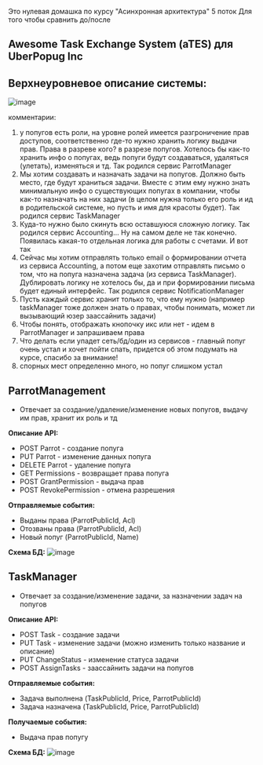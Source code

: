 Это нулевая домашка по курсу "Асинхронная архитектура" 5 поток
Для того чтобы сравнить до/после

Awesome Task Exchange System (aTES) для UberPopug Inc
-

Верхнеуровневое описание системы:
-
![image](https://github.com/sweettpickle/AwesomeTaskExchangeSystem/assets/44313432/e265b238-4baf-45f9-918c-257d438ca26a)

комментарии:
1. у попугов есть роли, на уровне ролей имеется разгроничение прав доступов, соответственно где-то нужно хранить логику выдачи прав. Права в разреве кого? в разрезе попугов.
Хотелось бы как-то хранить инфо о попугах, ведь попуги будут создаваться, удаляться (улетать), изменяться и тд. Так родился сервис ParrotManager
2. Мы хотим создавать и назначать задачи на попугов. Должно быть место, где будут храниться задачи. Вместе с этим ему нужно знать минимальную инфо о существующих попугах в компании, чтобы как-то назначать на них задачи (в целом нужна только его роль и ид в родительской системе, но пусть и имя для красоты будет). Так родился сервис TaskManager
3. Куда-то нужно было скинуть всю оставшуюся сложную логику. Так родился сервис Accounting... Ну на самом деле не так конечно. Появилась какая-то отдельная логика для работы с счетами. И вот так 
4. Сейчас мы хотим отправлять только email о формировании отчета из сервиса Accounting, а потом еще захотим отправлять письмо о том, что на попуга назначена задача (из сервиса TaskManager). Дублировать логику не хотелось бы, да и при формировании письма будет единый интерфейс. Так родился сервис NotificationManager
5. Пусть каждый сервис хранит только то, что ему нужно (например taskManager тоже должен знать о правах, чтобы понимать, может ли вызывающий юзер заассайнить задачи)
6. Чтобы понять, отображать кнопочку икс или нет - идем в ParrotManager и запрашиваем права
7. Что делать если упадет сеть/бд/один из сервисов - главный попуг очень устал и хочет пойти спать, придется об этом подумать на курсе, спасибо за внимание!
8. спорных мест определенно много, но попуг слишком устал

ParrotManagement
-
- Отвечает за создание/удаление/изменение новых попугов, выдачу им прав, хранит их роль и тд

**Описание API:**
- POST Parrot - создание попуга
- PUT Parrot - изменение данных попуга
- DELETE Parrot - удаление попуга
- GET Permissions - возвращает права попуга
- POST GrantPermission - выдача прав
- POST RevokePermission - отмена разрешения

**Отправляемые события:**
- Выданы права (ParrotPublicId, Acl)
- Отозваны права (ParrotPublicId, Acl)
- Новый попуг (ParrotPublicId, Name)

**Схема БД:**
![image](https://github.com/sweettpickle/AwesomeTaskExchangeSystem/assets/44313432/12524f13-f009-4c08-899f-91d97cc246ff)


TaskManager
-
- Отвечает за создание/изменение задачи, за назначении задач на попугов

**Описание API:** 
- POST Task - создание задачи
- PUT Task - изменение задачи (можно изменить только название и описание)
- PUT ChangeStatus - изменение статуса задачи
- POST AssignTasks - заассайнить задачи на попугов

**Отправляемые события:**
- Задача выполнена (TaskPublicId, Price, ParrotPublicId)
- Задача назначена (TaskPublicId, Price, ParrotPublicId)

**Получаемые события:**
- Выдача прав попугу

**Схема БД:**
![image](https://github.com/sweettpickle/AwesomeTaskExchangeSystem/assets/44313432/e56eecce-508e-4f1c-8be7-197c30083645)


